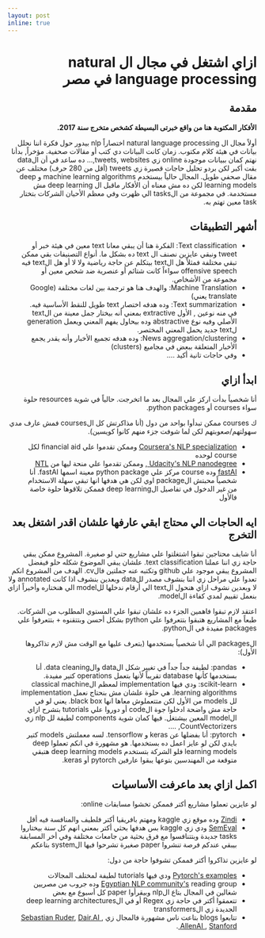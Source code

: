```yaml
---
layout: post
inline: true
---
```


<div dir="rtl">
<h1> ازاي اشتغل في مجال ال natural language processing في مصر </h1>

<h2> مقدمة </h2>
<b> الأفكار المكتوبة هنا من واقع خبرتى البسيطة كشخص متخرج سنة 2017. </b>

أولاً مجال ال natural language processing اختصاراً nlp بيدور حول فكرة اننا نحلل بيانات في هيئة كلام مكتوب. زمان كانت البيانات دي كتب أو مقالات صحفية. مؤخراً, بدأنا نهتم كمان ببيانات موجودة online زي tweets, websites,...
ده ساعد في أن الdata بقت أكبر لكن بردو تحليل حاجات قصيرة زي tweets (أقل من 280 حرف) مختلف عن مقال صحفي طويل.
المجال حالياً بيستخدم machine learning algorithms و deep learning models لكن ده مش معناه أن الأفكار ماقبل ال deep learning مش مستخدمة. في مجموعة من الtasks الي ظهرت وفي معظم الأحيان الشركات بتختار task معين تهتم به.

<h2> أشهر التطبيقات </h2>
<ul>
<li>
Text classification: الفكرة هنا أن يبقي معانا text معين في هيئة خبر أو tweet ونبقي عايزين نصنف ال text ده بشكل ما. أنواع التصنيفات بقي ممكن تبقي مختلفة فمثلاً هل الtext بيتكلم عن حاجة رياضية ولا لا أو هل الtext فيه offensive speech سواءاً كانت شتائم أو عنصرية ضد شخص معين أو مجموعة من الأشخاص.
</li>

<li>
Machine Translation: والهدف هنا هو ترجمة بين لغات مختلفة (Google translate يعني)

</li>

<li>
Text summarization: وده هدفه اختصار text طويل للنقط الأساسية فيه. في منه نوعين , الأول extractive بمعني أنه بيختار جمل معينة من الtext الأصلي وفيه نوع abstractive وده بيحاول يفهم المعني ويعمل generation لtext جديد يحمل المعني المختصر.

</li>

<li>
News aggregation/clustering: وده هدفه تجميع الأخبار وأنه يقدر يجمع الأخبار المتعلقة ببعض في مجاميع (clusters)
</li>

<li>
وفي حاجات تانية أكيد ....
</li>

</ul>

<h2> ابدأ ازاي </h2>
أنا شخصياً بدأت اركز علي المجال بعد ما اتخرجت. حالياً في شوية resources حلوة سواء courses أو python packages.

ك courses ممكن تبدأوا بواحد من دول (أنا مذاكرتش كل الcourses فمش عارف مدي سهولتهم/صعوبتهم لكن لما شوفت جزء منهم كانوا كويسين).
<ul>
<li> <a href="https://www.coursera.org/specializations/natural-language-processing">Coursera's NLP specialization</a> وممكن تقدموا علي financial aid لكل course لوحده</li>
<li> <a href="https://www.udacity.com/course/natural-language-processing-nanodegree--nd892"> Udacity's NLP nanodegree </a>, وممكن تقدموا علي منحة ليها من <a href="http://techleaders.eg/learning-tracks/"> NTL</a>  </li>
<li> <a href="https://www.youtube.com/watch?v=cce8ntxP_XI&list=PLtmWHNX-gukKocXQOkQjuVxglSDYWsSh9">fastAI</a> وده course مركز علي python package معينة اسمها fastAI. أنا شخصياً محبتش الpackage اوي لكن هي هدفها انها تبقي سهلة الاستخدام من غير الدخول في تفاصيل الdeep learning فممكن تلاقوها حلوة خاصة فالأول</li>
</ul>

<h2> ايه الحاجات الي محتاج ابقي عارفها علشان اقدر اشتغل بعد التخرج </h2>
أنا شايف محتاجين تبقوا اشتغلتوا علي مشاريع حتي لو صغيرة. المشروع ممكن يبقي حاجة زي اننا عملنا text classification. علشان يبقي الموضوع شكله حلو فيفضل المشروع يبقي موجود علي github وتكتبه عنه جملتين فالcv. الهدف من المشروع انكم تعدوا علي مراحل زي اننا بنشوف مصدر للdata وبعدين بنشوف اذا كانت annotated ولا لا وبعدين نشوف ازاي هنحول الtext الي أرقام ندخلها للmodel الي هنختاره وأخيراً ازاي بنعمل تقييم لمدي كفاءة الmodel.

اعتقد لازم تبقوا فاهمين الجزء ده علشان تبقوا علي المستوي المطلوب من الشركات. طبعاً مع المشاريع هتبقوا بتتعرفوا علي python بشكل أحسن وبتتقنوه + بتتعرفوا علي packages مفيدة في الpython.

الpackages الي أنا شخصياً بستخدمها (بتعرف عليها مع الوقت مش لازم تذاكروها الأول):
<ul>
<li>
pandas: لطيفة جداً جداً في تغيير شكل الdata والdata cleaning.
أنا بستخدمها كأنها database تقريباً لأنها بتعمل operations كتير مفيدة.
</li>
<li>
scikit-learn: ودي فيها implementation لمعظم الclassical machine learning algorithms.
هي حلوة علشان مش بنحتاج نعمل implementation لل models من الأول لكن متتعملوش معاها انها black box. يعني لو في حاجة مش واضحة ادخلوا جوة الcode أو دوروا علي tutorials بتشرح ازاي الmodel المعين بيشتغل.
فيها كمان شوية components لطيفة لل nlp زي CountVectorizers, ....
</li>

<li>
pytorch: أنا بفضلها عن keras و tensorflow. لسه معملتش models كتير بايدي لكن لو عايز اعمل ده بستخدمها. هو مشهورة في انكم تعملوا deep learning models فلو الشركة بتستخدم deep learning models هتبقي متوقعة من المهندسين بتوعها يبقوا عارفين pytorch أو keras.
</li>

</ul>

<h2> اكمل ازاي بعد ماعرفت الأساسيات </h2>
لو عايزين تعملوا مشاريع أكتر فممكن تخشوا مسابقات online:
<ul>
<li><a href="https://zindi.africa/competitions?data_type[]=NLP">Zindi</a> وده موقع زي kaggle ومهتم بافريقيا أكتر فلطيف والمنافسة فيه أقل</li>
<li><a href="http://alt.qcri.org/semeval2020/index.php?id=tasks">SemEval</a> ودي زي kaggle بس هدفها بحثي أكتر بمعني انهم كل سنة بيختاروا tasks جديدة وبتتنافسوا مع فرق بحثية من جامعات مختلفة وفي أخر المسابقة بيبقي عندكم فرصة تنشروا paper صغيرة تشرحوا فيها الsystem بتاعكم</li>
</ul>

لو عايزين تذاكروا أكتر فممكن تشوفوا حاجة من دول:
<ul>
<li><a href="https://pytorch.org/tutorials/">Pytorch's examples</a> ودي فيها tutorials لطيفة لمختلف المجالات</li>
<li><a href="https://github.com/eg-nlp-community/nlp-reading-group">Egyptian NLP community's</a> reading group وده جروب من مصريين شغالين في المجال بتاع الnlp وبيقرأوا paper كل أسبوع مع بعض</li>
<li>تتعمقوا أكتر في حاجة زي Regex أو في الdeep learning architectures الجديدة زي الtransformers</li>
<li>تتابعوا blogs بتاعت ناس مشهورة فالمجال زي <a href="https://ruder.io/
">Sebastian Ruder</a>, <a href="https://dair.ai/newsletter/
">Dair.AI </a>, <a href="https://allenai.org/podcasts
">AllenAI </a>, <a href="https://nlp.stanford.edu/blog/
"> Stanford </a>.</li>
</ul>

</div>
